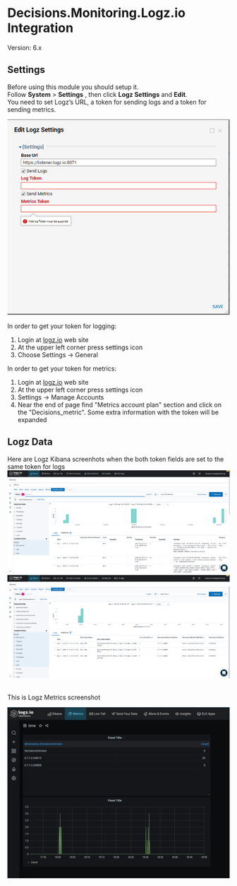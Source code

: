 # Decisions.Monitoring.Logz.io Integration

Version: 6.x

## Settings

Before using this module you should setup it.<br /> 
Follow **System** > **Settings** , then click **Logz Settings** and **Edit**.<br /> 
You need to set Logz’s URL, a token for sending logs and a token for sending metrics. 

![screenshot of sample](https://github.com/Decisions-Modules/Decisions.Monitoring.Logz.io/blob/master/LogzSettings.png)

In order to get your token for logging:
1) Login at [logz.io](https://logz.io) web site
2) At the upper left corner press settings icon
3) Choose Settings -> General

In order to get your token for metrics:
1) Login at [logz.io](https://logz.io) web site
2) At the upper left corner press settings icon
3) Settings -> Manage Accounts
4) Near the end of page  find "Metrics account plan" section and click on the "Decisions_metric". Some extra information with the token will be expanded

## Logz Data
Here are Logz Kibana screenhots when the both token fields are set to the same token for logs<br />
![screenshot of sample](https://github.com/Decisions-Modules/Decisions.Monitoring.Logz.io/blob/master/KibanaLogs.png)
<br />
![screenshot of sample](https://github.com/Decisions-Modules/Decisions.Monitoring.Logz.io/blob/master/KibanaMetrics.png)

<br />
This is Logz Metrics screenshot<br />

![screenshot of sample](https://github.com/Decisions-Modules/Decisions.Monitoring.Logz.io/blob/master/Metrics.png?raw=true)
